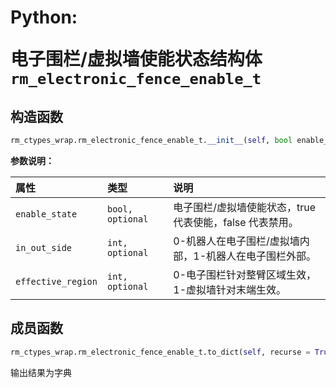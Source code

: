 # <p class="hidden">Python: </p>电子围栏/虚拟墙使能状态结构体`rm_electronic_fence_enable_t`

## 构造函数

```Python
rm_ctypes_wrap.rm_electronic_fence_enable_t.__init__(self, bool enable_state = None, int in_out_side = None, int effective_region = None)
```

**参数说明：**

|  属性  |  类型  |  说明  |
| :--- | :--- | :--- |
| `enable_state`   | `bool, optional`      | 电子围栏/虚拟墙使能状态，true 代表使能，false 代表禁用。 |
| `in_out_side`    | `int, optional`       | 0-机器人在电子围栏/虚拟墙内部，1-机器人在电子围栏外部。     |
| `effective_region`| `int, optional`      | 0-电子围栏针对整臂区域生效，1-虚拟墙针对末端生效。       |

## 成员函数

```Python
rm_ctypes_wrap.rm_electronic_fence_enable_t.to_dict(self, recurse = True)
```

输出结果为字典
